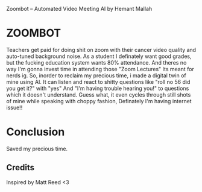 Zoombot – Automated Video Meeting AI by Hemant Mallah

# ZOOMBOT
Teachers get paid for doing shit on zoom with their cancer video quality and auto-tuned background noise.
As a student I definately want good grades, but the fucking education system wants 80% attendance.
And theres no way I'm gonna invest time in attending those "Zoom Lectures" Its meant for nerds ig.
So, inorder to reclaim my precious time, i made a digital twin of mine using AI.
It can listen and react to shitty questions like "roll no 56 did you get it?" with "yes"
And "I'm having trouble hearing you!" to questions which it doesn't understand.
Guess what, it even cycles through still shots of mine while speaking with choppy fashion, Definately I'm having internet issue!!

# Conclusion
Saved my precious time.

## Credits
Inspired by Matt Reed <3
